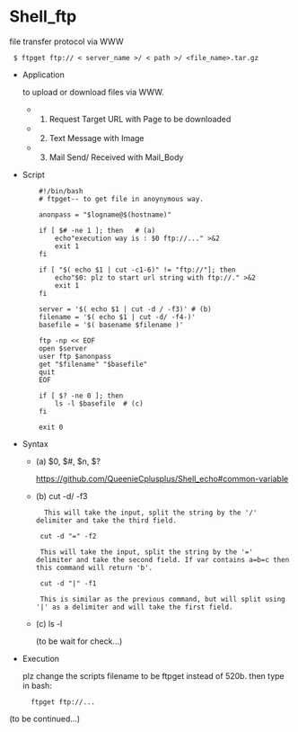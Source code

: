 # Shell_ftp
file transfer protocol via WWW

     
     $ ftpget ftp:// < server_name >/ < path >/ <file_name>.tar.gz
     
    
* Application

   to upload or download files via WWW.

  * 1. Request Target URL with Page to be downloaded
 
  * 2. Text Message with Image
 
  * 3. Mail Send/ Received with Mail_Body
    
* Script

          #!/bin/bash
          # ftpget-- to get file in anoynymous way.

          anonpass = "$logname@$(hostname)"

          if [ $# -ne 1 ]; then   # (a)
              echo"execution way is : $0 ftp://..." >&2
              exit 1
          fi

          if [ "$( echo $1 | cut -c1-6)" != "ftp://"]; then
              echo"$0: plz to start url string with ftp://." >&2
              exit 1
          fi

          server = '$( echo $1 | cut -d / -f3)' # (b)
          filename = '$( echo $1 | cut -d/ -f4-)'
          basefile = '$( basename $filename )'

          ftp -np << EOF
          open $server
          user ftp $anonpass
          get "$filename" "$basefile"
          quit
          EOF

          if [ $? -ne 0 ]; then
              ls -l $basefile  # (c)
          fi

          exit 0

* Syntax


  * (a) $0, $#, $n, $?
  
     https://github.com/QueenieCplusplus/Shell_echo#common-variable
     
   * (b) cut -d/ -f3
   
           This will take the input, split the string by the '/' delimiter and take the third field. 

          cut -d "=" -f2
           
          This will take the input, split the string by the '=' delimiter and take the second field. If var contains a=b=c then this command will return 'b'.

          cut -d "|" -f1
          
          This is similar as the previous command, but will split using '|' as a delimiter and will take the first field.
          
    * (c) ls -l
    
      (to be wait for check...)

* Execution

   plz change the scripts filename to be ftpget instead of 520b.
   then type in bash:
   
        ftpget ftp://...
 

(to be continued...)

